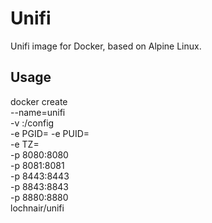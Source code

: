 # Unifi
Unifi image for Docker, based on Alpine Linux.

## Usage
docker create \
  --name=unifi \
  -v <path to data>:/config \
  -e PGID=<gid> -e PUID=<uid> \
  -e TZ=<timezone> \
  -p 8080:8080 \
  -p 8081:8081 \
  -p 8443:8443 \
  -p 8843:8843 \
  -p 8880:8880 \
  lochnair/unifi